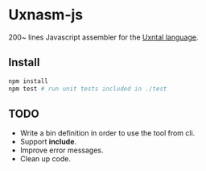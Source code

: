 # Uxnasm-js

200~ lines Javascript assembler for the [Uxntal language](https://wiki.xxiivv.com/site/uxntal.html).

## Install

``` bash
npm install
npm test # run unit tests included in ./test
```

## TODO
* Write a bin definition in order to use the tool from cli.
* Support **include**.
* Improve error messages.
* Clean up code.


